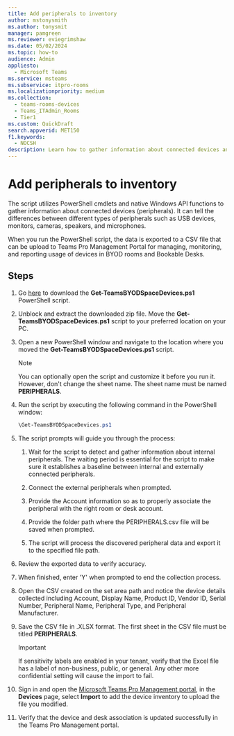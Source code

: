 ```yaml
---
title: Add peripherals to inventory
author: mstonysmith
ms.author: tonysmit
manager: pamgreen
ms.reviewer: eviegrimshaw
ms.date: 05/02/2024  
ms.topic: how-to
audience: Admin
appliesto: 
  - Microsoft Teams
ms.service: msteams  
ms.subservice: itpro-rooms
ms.localizationpriority: medium
ms.collection: 
  - teams-rooms-devices
  - Teams_ITAdmin_Rooms
  - Tier1
ms.custom: QuickDraft 
search.appverid: MET150  
f1.keywords:
  - NOCSH
description: Learn how to gather information about connected devices and add them to your inventory in Microsoft Teams
---
```


  # Add peripherals to inventory

The script utilizes PowerShell cmdlets and native Windows API functions to gather information about connected devices (peripherals). It can tell the differences between different types of peripherals such as USB devices, monitors, cameras, speakers, and microphones.

When you run the PowerShell script, the data is exported to a CSV file that can be upload to Teams Pro Management Portal for managing, monitoring, and reporting usage of devices in BYOD rooms and Bookable Desks.

## Steps

1. Go [here](https://www.microsoft.com/en-us/download/details.aspx?id=106063) to download the **Get-TeamsBYODSpaceDevices.ps1** PowerShell script.
1. Unblock and extract the downloaded zip file. Move the **Get-TeamsBYODSpaceDevices.ps1** script to your preferred location on your PC.
1. Open a new PowerShell window and navigate to the location where you moved the **Get-TeamsBYODSpaceDevices.ps1** script.

   > [!NOTE]
   > 
   > You can optionally open the script and customize it before you run it. However, don't change the sheet name. The sheet name must be named **PERIPHERALS**.
   
1. Run the script by executing the following command in the PowerShell window:

   ```powershell
   \Get-TeamsBYODSpaceDevices.ps1
   ```
   
1. The script prompts will guide you through the process:

   1. Wait for the script to detect and gather information about internal peripherals. The waiting period is essential for the script to make sure it establishes a baseline between internal and externally connected peripherals.
      
   1. Connect the external peripherals when prompted.
      
   1. Provide the Account information so as to properly associate the peripheral with the right room or desk account.
      
   1. Provide the folder path where the PERIPHERALS.csv file will be saved when prompted.
   1. The script will process the discovered peripheral data and export it to the specified file path.
      
1. Review the exported data to verify accuracy.

1. When finished, enter 'Y' when prompted to end the collection process.
1. Open the CSV created on the set area path and notice the device details collected including Account, Display Name, Product ID, Vendor ID, Serial Number, Peripheral Name, Peripheral Type, and Peripheral Manufacturer.

1. Save the CSV file in .XLSX format. The first sheet in the CSV file must be titled **PERIPHERALS**.

   > [!IMPORTANT]
   > If sensitivity labels are enabled in your tenant, verify that the Excel file has a label of non-business, public, or general. Any other more confidential setting will cause the import to fail.
   
   
1. Sign in and open the [Microsoft Teams Pro Management portal](https://portal.rooms.microsoft.com/), in the **Devices** page, select __Import__ to add the device inventory to upload the file you modified.

1. Verify that the device and desk association is updated successfully in the Teams Pro Management portal.
